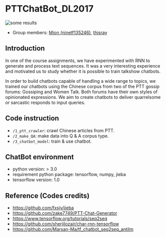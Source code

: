 # PTTChatBot_DL2017
![some results](https://github.com/thisray/PTTChatBot_DL2017/blob/master/0_pic/pic.png)
* Group members: [Mion (ninetf135246)](https://github.com/ninetf135246), [thisray](https://github.com/thisray)

## Introduction
In one of the course assignments, we have experimented with RNN to generate and process text sequences. It was a very interesting experience and motivated us to study whether it is possible to train talkshow chatbots.  

In order to build chatbots capable of handling a wide range to topics, we trained our chatbots using the Chinese corpus from two of the PTT gossip forums: Gossiping and Women Talk. Both forums have their own styles of opinionated expressions. We aim to create chatbots to deliver quarrelsome or sarcastic responds to input queries.

## Code instruction
* `/1_ptt_crawler`: crawl Chinese articles from PTT.
* `/2_make_QA`: make data into Q & A corpus type.
* `/3_chatbot_model`: train & use chatbot.

## ChatBot environment
* python version: > 3.0
* requirement python package: tensorflow, numpy, jieba
* tensorflow version: 1.0 

## Reference (Codes credits)
* https://github.com/fxsjy/jieba
* https://github.com/zake7749/PTT-Chat-Generator
* https://www.tensorflow.org/tutorials/seq2seq
* https://github.com/sherjilozair/char-rnn-tensorflow
* https://github.com/Marsan-Ma/tf_chatbot_seq2seq_antilm
